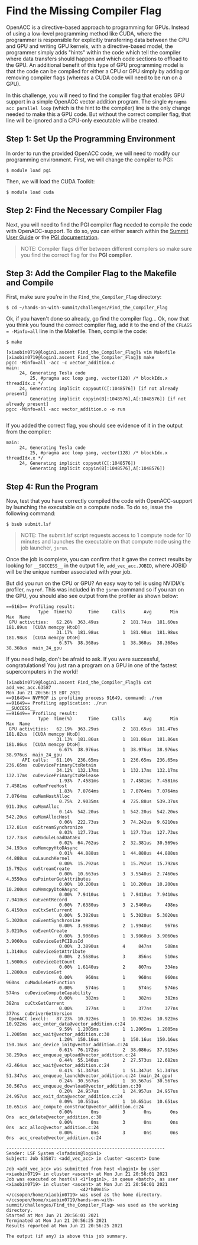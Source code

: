# Find the Missing Compiler Flag
OpenACC is a directive-based approach to programming for GPUs. Instead of using a low-level programming method like CUDA, where the programmer is responsible for explicitly transferring data between the CPU and GPU and writing GPU kernels, with a directive-based model, the programmer simply adds "hints" within the code which tell the compiler where data transfers should happen and which code sections to offload to the GPU. An additional benefit of this type of GPU programming model is that the code can be compiled for either a CPU or GPU simply by adding or removing compiler flags (whereas a CUDA code will need to be run on a GPU).

In this challenge, you will need to find the compiler flag that enables GPU support in a simple OpenACC vector addition program. The single `#pragma acc parallel loop` (which is the hint to the compiler) line is the only change needed to make this a GPU code. But without the correct compiler flag, that line will be ignored and a CPU-only executable will be created. 

## Step 1: Set Up the Programming Environment

In order to run the provided OpenACC code, we will need to modify our programming environment. First, we will change the compiler to PGI:

```
$ module load pgi
```

Then, we will load the CUDA Toolkit:

```
$ module load cuda
```

## Step 2: Find the Necessary Compiler Flag

Next, you will need to find the PGI compiler flag needed to compile the code with OpenACC-support. To do so, you can either search within the [Summit User Guide](https://docs.olcf.ornl.gov/systems/summit_user_guide.html#) or the [PGI documentation](https://www.pgroup.com/resources/docs/19.10/openpower/index.htm). 

> NOTE: Compiler flags differ between different compilers so make sure you find the correct flag for the **PGI compiler**.

## Step 3: Add the Compiler Flag to the Makefile and Compile

First, make sure you're in the `Find_the_Compiler_Flag` directory:

```
$ cd ~/hands-on-with-summit/challenges/Find_the_Compiler_Flag
```

Ok, if you haven't done so already, go find the compiler flag...
Ok, now that you think you found the correct compiler flag, add it to the end of the `CFLAGS = -Minfo=all` line in the Makefile. Then, compile the code:

```
$ make
```


````
[xiaobin0719@login1.ascent Find_the_Compiler_Flag]$ vim Makefile
[xiaobin0719@login1.ascent Find_the_Compiler_Flag]$ make
pgcc -Minfo=all -acc -c vector_addition.c
main:
     24, Generating Tesla code
         25, #pragma acc loop gang, vector(128) /* blockIdx.x threadIdx.x */
     24, Generating implicit copyout(C[:1048576]) [if not already present]
         Generating implicit copyin(B[:1048576],A[:1048576]) [if not already present]
pgcc -Minfo=all -acc vector_addition.o -o run


````




If you added the correct flag, you should see evidence of it in the output from the compiler:

```
main:
     24, Generating Tesla code
         25, #pragma acc loop gang, vector(128) /* blockIdx.x threadIdx.x */
     24, Generating implicit copyout(C[:1048576])
         Generating implicit copyin(B[:1048576],A[:1048576])
```

## Step 4: Run the Program

Now, test that you have correctly compiled the code with OpenACC-support by launching the executable on a compute node. To do so, issue the following command:

```
$ bsub submit.lsf
```

> NOTE: The submit.lsf script requests access to 1 compute node for 10 minutes and launches the executable on that compute node using the job launcher, `jsrun`.


Once the job is complete, you can confirm that it gave the correct results by looking for `__SUCCESS__` in the output file, `add_vec_acc.JOBID`, where JOBID will be the unique number associated with your job. 

But did you run on the CPU or GPU? An easy way to tell is using NVIDIA's profiler, `nvprof`. This was included in the `jsrun` command so if you ran on the GPU, you should also see output from the profiler as shown below:

```
==6163== Profiling result:
            Type  Time(%)      Time     Calls       Avg       Min       Max  Name
 GPU activities:   62.26%  363.49us         2  181.74us  181.60us  181.89us  [CUDA memcpy HtoD]
                   31.17%  181.98us         1  181.98us  181.98us  181.98us  [CUDA memcpy DtoH]
                    6.57%  38.368us         1  38.368us  38.368us  38.368us  main_24_gpu
```

If you need help, don't be afraid to ask. If you were successful, congratulations! You just ran a program on a GPU in one of the fastest supercomputers in the world!


```
[xiaobin0719@login1.ascent Find_the_Compiler_Flag]$ cat add_vec_acc.63587
Mon Jun 21 20:56:19 EDT 2021
==91649== NVPROF is profiling process 91649, command: ./run
==91649== Profiling application: ./run
__SUCCESS__
==91649== Profiling result:
            Type  Time(%)      Time     Calls       Avg       Min       Max  Name
 GPU activities:   62.19%  363.29us         2  181.65us  181.47us  181.82us  [CUDA memcpy HtoD]
                   31.13%  181.86us         1  181.86us  181.86us  181.86us  [CUDA memcpy DtoH]
                    6.67%  38.976us         1  38.976us  38.976us  38.976us  main_24_gpu
      API calls:   61.10%  236.65ms         1  236.65ms  236.65ms  236.65ms  cuDevicePrimaryCtxRetain
                   34.12%  132.17ms         1  132.17ms  132.17ms  132.17ms  cuDevicePrimaryCtxRelease
                    1.93%  7.4581ms         1  7.4581ms  7.4581ms  7.4581ms  cuMemFreeHost
                    1.83%  7.0764ms         1  7.0764ms  7.0764ms  7.0764ms  cuMemHostAlloc
                    0.75%  2.9035ms         4  725.88us  539.37us  911.39us  cuMemAlloc
                    0.14%  542.20us         1  542.20us  542.20us  542.20us  cuMemAllocHost
                    0.06%  222.73us         3  74.242us  9.6210us  172.81us  cuStreamSynchronize
                    0.03%  127.73us         1  127.73us  127.73us  127.73us  cuModuleLoadDataEx
                    0.02%  64.762us         2  32.381us  30.569us  34.193us  cuMemcpyHtoDAsync
                    0.01%  44.888us         1  44.888us  44.888us  44.888us  cuLaunchKernel
                    0.00%  15.792us         1  15.792us  15.792us  15.792us  cuStreamCreate
                    0.00%  10.663us         3  3.5540us  2.7460us  4.3550us  cuPointerGetAttributes
                    0.00%  10.200us         1  10.200us  10.200us  10.200us  cuMemcpyDtoHAsync
                    0.00%  7.9410us         1  7.9410us  7.9410us  7.9410us  cuEventRecord
                    0.00%  7.6380us         3  2.5460us     498ns  6.4150us  cuCtxSetCurrent
                    0.00%  5.3020us         1  5.3020us  5.3020us  5.3020us  cuEventSynchronize
                    0.00%  3.9880us         2  1.9940us     967ns  3.0210us  cuEventCreate
                    0.00%  3.9060us         1  3.9060us  3.9060us  3.9060us  cuDeviceGetPCIBusId
                    0.00%  3.3890us         4     847ns     508ns  1.3140us  cuDeviceGetAttribute
                    0.00%  2.5680us         3     856ns     510ns  1.5000us  cuDeviceGetCount
                    0.00%  1.6140us         2     807ns     334ns  1.2800us  cuDeviceGet
                    0.00%     960ns         1     960ns     960ns     960ns  cuModuleGetFunction
                    0.00%     574ns         1     574ns     574ns     574ns  cuDeviceComputeCapability
                    0.00%     382ns         1     382ns     382ns     382ns  cuCtxGetCurrent
                    0.00%     377ns         1     377ns     377ns     377ns  cuDriverGetVersion
 OpenACC (excl):   87.23%  10.922ms         1  10.922ms  10.922ms  10.922ms  acc_enter_data@vector_addition.c:24
                    9.59%  1.2005ms         1  1.2005ms  1.2005ms  1.2005ms  acc_wait@vector_addition.c:30
                    1.20%  150.16us         1  150.16us  150.16us  150.16us  acc_device_init@vector_addition.c:24
                    0.61%  76.172us         2  38.086us  37.913us  38.259us  acc_enqueue_upload@vector_addition.c:24
                    0.44%  55.146us         2  27.573us  12.682us  42.464us  acc_wait@vector_addition.c:24
                    0.41%  51.347us         1  51.347us  51.347us  51.347us  acc_enqueue_launch@vector_addition.c:24 (main_24_gpu)
                    0.24%  30.567us         1  30.567us  30.567us  30.567us  acc_enqueue_download@vector_addition.c:30
                    0.20%  24.957us         1  24.957us  24.957us  24.957us  acc_exit_data@vector_addition.c:24
                    0.09%  10.651us         1  10.651us  10.651us  10.651us  acc_compute_construct@vector_addition.c:24
                    0.00%       0ns         3       0ns       0ns       0ns  acc_delete@vector_addition.c:30
                    0.00%       0ns         3       0ns       0ns       0ns  acc_alloc@vector_addition.c:24
                    0.00%       0ns         3       0ns       0ns       0ns  acc_create@vector_addition.c:24

------------------------------------------------------------
Sender: LSF System <lsfadmin@login1>
Subject: Job 63587: <add_vec_acc> in cluster <ascent> Done

Job <add_vec_acc> was submitted from host <login1> by user <xiaobin0719> in cluster <ascent> at Mon Jun 21 20:56:01 2021
Job was executed on host(s) <1*login1>, in queue <batch>, as user <xiaobin0719> in cluster <ascent> at Mon Jun 21 20:56:01 2021
                            <42*h49n15>
</ccsopen/home/xiaobin0719> was used as the home directory.
</ccsopen/home/xiaobin0719/hands-on-with-summit/challenges/Find_the_Compiler_Flag> was used as the working directory.
Started at Mon Jun 21 20:56:01 2021
Terminated at Mon Jun 21 20:56:25 2021
Results reported at Mon Jun 21 20:56:25 2021

The output (if any) is above this job summary.

```